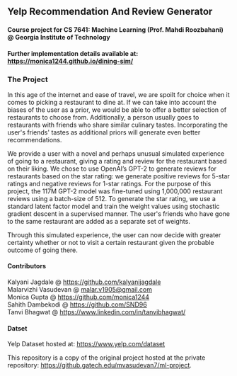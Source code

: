 ## Yelp Recommendation And Review Generator
#### Course project for CS 7641: Machine Learning (Prof. Mahdi Roozbahani) @ Georgia Institute of Technology
#### Further implementation details available at: https://monica1244.github.io/dining-sim/

### The Project
In this age of the internet and ease of travel, we are spoilt for choice when it comes to picking a restaurant to dine at. If we can take into account the biases of the user as a prior, we would be able to offer a better selection of restaurants to choose from. Additionally, a person usually goes to restaurants with friends who share similar culinary tastes. Incorporating the user's friends' tastes as additional priors will generate even better recommendations.

We provide a user with a novel and perhaps unusual simulated experience of going to a restaurant, giving a rating and review for the restaurant based on their liking. We chose to use OpenAI’s GPT-2 to generate reviews for restaurants based on the star rating: we generate positive reviews for 5-star ratings and negative reviews for 1-star ratings. For the purpose of this project, the 117M GPT-2 model was fine-tuned using 1,000,000 restaurant reviews using a batch-size of 512. To generate the star rating, we use a standard latent factor model and train the weight values using stochastic gradient descent in a supervised manner. The user's friends who have gone to the same restaurant are added as a separate set of weights.

Through this simulated experience, the user can now decide with greater certainty whether or not to visit a certain restaurant given the probable outcome of going there.

#### Contributors
Kalyani Jagdale @ https://github.com/kalyanijagdale<br>
Malarvizhi Vasudevan @ malar.v1905@gmail.com<br>
Monica Gupta @ https://github.com/monica1244<br>
Sahith Dambekodi @ https://github.com/SND96<br>
Tanvi Bhagwat @ https://www.linkedin.com/in/tanvibhagwat/<br>

#### Datset
Yelp Dataset hosted at: https://www.yelp.com/dataset

This repository is a copy of the original project hosted at the private repository: https://github.gatech.edu/mvasudevan7/ml-project.
